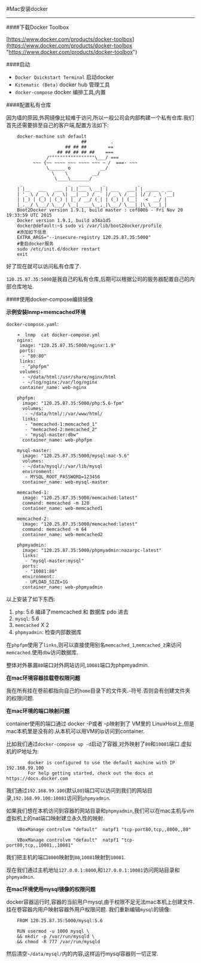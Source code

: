 #Mac安装docker

---

####下载Docker Toolbox

[https://www.docker.com/products/docker-toolbox](https://www.docker.com/products/docker-toolbox "https://www.docker.com/products/docker-toolbox")


####启动

* `Docker Quickstart Terminal` 启动docker
* `Kitematic (Beta)` docker hub 管理工具
* `docker-compose` docker 编排工具,内置

####配置私有仓库

因为墙的原因,外网镜像比较难于访问,所以一般公司会内部构建一个私有仓库.我们首先还需要排至自己的客户端,配置方法如下:

		docker-machine ssh default
				                ##         .
		                  ## ## ##        ==
		               ## ## ## ## ##    ===
		           /"""""""""""""""""\___/ ===
		      ~~~ {~~ ~~~~ ~~~ ~~~~ ~~~ ~ /  ===- ~~~
		           \______ o           __/
		             \    \         __/
		              \____\_______/
		 _                 _   ____     _            _
		| |__   ___   ___ | |_|___ \ __| | ___   ___| | _____ _ __
		| '_ \ / _ \ / _ \| __| __) / _` |/ _ \ / __| |/ / _ \ '__|
		| |_) | (_) | (_) | |_ / __/ (_| | (_) | (__|   <  __/ |
		|_.__/ \___/ \___/ \__|_____\__,_|\___/ \___|_|\_\___|_|
		Boot2Docker version 1.9.1, build master : cef800b - Fri Nov 20 19:33:59 UTC 2015
		Docker version 1.9.1, build a34a1d5
		docker@default:~$ sudo vi /var/lib/boot2docker/profile
		#添加如下信息
		EXTRA_ARGS="--insecure-registry 120.25.87.35:5000"
		#重启docker服务
		sudo /etc/init.d/docker restart
		exit
		
好了现在就可以访问私有仓库了.

`120.25.87.35:5000`是我自己的私有仓库,后期可以根据公司的服务器配置自己的内部仓库地址.

####使用docker-compose编排镜像

**示例安装lnmp+memcached环境**

`docker-compose.yaml`:

		➜  lnmp  cat docker-compose.yml
		nginx:
		 image: "120.25.87.35:5000/nginx:1.9"
		 ports:
		  - "80:80"
		 links:
		  - "phpfpm"
		 volumes:
		  - ~/data/html:/usr/share/nginx/html
		  - ~/log/nginx:/var/log/nginx
		 container_name: web-nginx
		
		phpfpm:
		  image: "120.25.87.35:5000/php:5.6-fpm"
		  volumes:
		   - ~/data/html/:/var/www/html/
		  links:
		   - "memcached-1:memcached_1"
		   - "memcached-2:memcached_2"
		   - "mysql-master:dbw"
		  container_name: web-phpfpm
		
		mysql-master:
		  image: "120.25.87.35:5000/mysql:mac-5.6"
		  volumes:
		  - ~/data/mysql/:/var/lib/mysql
		  environment:
		   - MYSQL_ROOT_PASSWORD=123456
		  container_name: web-mysql-master
		
		memcached-1:
		  image: "120.25.87.35:5000/memcached:latest"
		  command: memcached -m 128
		  container_name: web-memcached1
		
		memcached-2:
		  image: "120.25.87.35:5000/memcached:latest"
		  command: memcached -m 64
		  container_name: web-memcached2
		
		phpmyadmin:
		  image: "120.25.87.35:5000/phpmyadmin:nazarpc-latest"
		  links:
		   - "mysql-master:mysql"
		  ports:
		   - "10081:80"
		  environment:
		   - UPLOAD_SIZE=1G
		  container_name: web-phpmyadmin
		  
以上安装了如下东西:

1. `php`: 5.6 编译了memcached 和 数据库 pdo 进去
2. `mysql`: 5.6 
3. `memcached` X 2
4. `phpmyadmin`: 检查内部数据库

在`phpfpm`使用了`links`,则可以直接使用别名`memcached_1`,`memcached_2`来访问`memcached`.使用`dbw`访问数据库.

整体对外暴漏`80`端口对外网站访问,`10081`端口为phpmyadmin.

**在mac环境容器挂载卷权限问题**

我在所有挂在卷前都指向自己的`home`目录下的文件夹.`~`符号.否则会有创建文件夹的权限问题.

**在mac环境的端口映射问题**

container使用的端口通过 docker -P或者 -p映射到了 VM里的 LinuxHost上,但是mac本机里是没有的.从本机可以用VM的ip访问到container.

比如我们通过`docker-compose up -d`启动了容器,对外映射了`80`和`10081`端口.虚拟机的IP地址为:

			docker is configured to use the default machine with IP 192.168.99.100
			For help getting started, check out the docs at https://docs.docker.com
			
我们通过`192.168.99.100`(默认`80`)端口可以访问到我们的网站目录,`192.168.99.100:10081`访问到`phpmyadmin`.

如果我们想在本机访问到容器的网站目录和`phpmyadmin`,我们可以在mac主机与vm虚拟机上的nat端口映射建立永久性的映射.

		VBoxManage controlvm "default"  natpf1 "tcp-port80,tcp,,8000,,80"
		
		VBoxManage controlvm "default"  natpf1 "tcp-port80,tcp,,10081,,10081"
		
我们把主机的端口`8000`映射到`80`,`10081`映射到`10081`.

现在我们通过主机地址`127.0.0.1:8000`,和`127.0.0.1:10081`访问网站目录和`phpmyadmin`.

**在mac环境使用mysql镜像的权限问题**

docker容器运行时,容器的当前用户mysql,由于权限不足无法mac本机上创建文件.
挂在卷容器内用户映射容器外用户权限问题.
我们重新编辑`mysql`的镜像:

		FROM 120.25.87.35:5000/mysql:5.6

		RUN usermod -u 1000 mysql \
		&& mkdir -p /var/run/mysqld \
		&& chmod -R 777 /var/run/mysqld
		
然后清空`~/data/mysql/`内的内容,这样运行mysql容器则一切正常.

